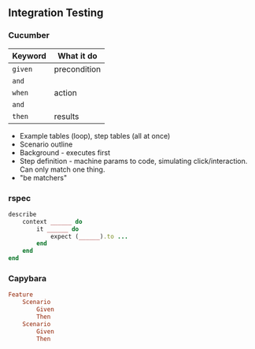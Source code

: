 ## Integration Testing 

### Cucumber 
Keyword | What it do 
------- | ---
`given` | precondition 
`and`   | 
`when`  | action 
`and`   |
`then`  | results 

- Example tables (loop), step tables (all at once)
- Scenario outline 
- Background - executes first 
- Step definition - machine params to code, simulating click/interaction. Can only match one thing. 
- "be matchers" 

### rspec 

```Ruby 
describe 
    context ______ do 
        it ______ do 
            expect (______).to ...
        end
    end
end
```

### Capybara 

```Ruby 
Feature 
    Scenario 
        Given 
        Then 
    Scenario 
        Given 
        Then 
```